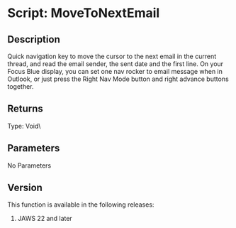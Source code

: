 # Script: MoveToNextEmail

## Description

Quick navigation key to move the cursor to the next email in the current
thread, and read the email sender, the sent date and the first line. On
your Focus Blue display, you can set one nav rocker to email message
when in Outlook, or just press the Right Nav Mode button and right
advance buttons together.

## Returns

Type: Void\

## Parameters

No Parameters

## Version

This function is available in the following releases:

1.  JAWS 22 and later
